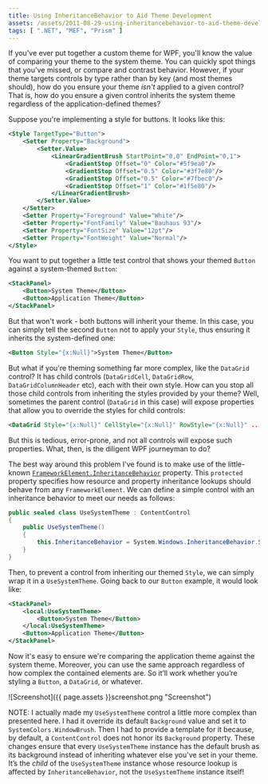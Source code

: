```yaml
---
title: Using InheritanceBehavior to Aid Theme Development
assets: /assets/2011-08-29-using-inheritancebehavior-to-aid-theme-development/
tags: [ ".NET", "MEF", "Prism" ]
---
```

If you've ever put together a custom theme for WPF, you'll know the value of comparing your theme to the system theme. You can quickly spot things that you've missed, or compare and contrast behavior. However, if your theme targets controls by type rather than by key (and most themes should), how do you ensure your theme *isn't* applied to a given control? That is, how do you ensure a given control inherits the system theme regardless of the application-defined themes?

Suppose you're implementing a style for buttons. It looks like this:

```XML
<Style TargetType="Button">
    <Setter Property="Background">
        <Setter.Value>
            <LinearGradientBrush StartPoint="0,0" EndPoint="0,1">
                <GradientStop Offset="0" Color="#5f9ea0"/>
                <GradientStop Offset="0.5" Color="#3f7e80"/>
                <GradientStop Offset="0.5" Color="#7fbec0"/>
                <GradientStop Offset="1" Color="#1f5e80"/>
            </LinearGradientBrush>
        </Setter.Value>
    </Setter>
    <Setter Property="Foreground" Value="White"/>
    <Setter Property="FontFamily" Value="Bauhaus 93"/>
    <Setter Property="FontSize" Value="12pt"/>
    <Setter Property="FontWeight" Value="Normal"/>
</Style>
```

You want to put together a little test control that shows your themed `Button` against a system-themed `Button`:

```XML
<StackPanel> 
    <Button>System Theme</Button> 
    <Button>Application Theme</Button> 
</StackPanel>
```

But that won't work - both buttons will inherit your theme. In this case, you can simply tell the second `Button` not to apply your `Style`, thus ensuring it inherits the system-defined one:

```XML
<Button Style="{x:Null}">System Theme</Button>
```

But what if you're theming something far more complex, like the `DataGrid` control? It has child controls (`DataGridCell`, `DataGridRow`, `DataGridColumnHeader` etc), each with their own style. How can you stop all those child controls from inheriting the styles provided by your theme? Well, sometimes the parent control (`DataGrid` in this case) will expose properties that allow you to override the styles for child controls:

```XML
<DataGrid Style="{x:Null}" CellStyle="{x:Null}" RowStyle="{x:Null}" .../>
```

But this is tedious, error-prone, and not all controls will expose such properties. What, then, is the diligent WPF journeyman to do?

The best way around this problem I've found is to make use of the little-known [`FrameworkElement.InheritanceBehavior`](http://msdn.microsoft.com/en-us/library/system.windows.frameworkelement.inheritancebehavior.aspx) property. This `protected` property specifies how resource and property inheritance lookups should behave from any `FrameworkElement`. We can define a simple control with an inheritance behavior to meet our needs as follows:

```C#
public sealed class UseSystemTheme : ContentControl 
{ 
    public UseSystemTheme() 
    { 
        this.InheritanceBehavior = System.Windows.InheritanceBehavior.SkipToThemeNow; 
    } 
}
```

Then, to prevent a control from inheriting our themed `Style`, we can simply wrap it in a `UseSystemTheme`. Going back to our `Button` example, it would look like:

```XML
<StackPanel> 
    <local:UseSystemTheme> 
        <Button>System Theme</Button> 
    </local:UseSystemTheme> 
    <Button>Application Theme</Button> 
</StackPanel>
```

Now it's easy to ensure we're comparing the application theme against the system theme. Moreover, you can use the same approach regardless of how complex the contained elements are. So it’ll work whether you’re styling a `Button`, a `DataGrid`, or whatever.

![Screenshot]({{ page.assets }}screenshot.png "Screenshot")

NOTE: I actually made my `UseSystemTheme` control a little more complex than presented here. I had it override its default `Background` value and set it to `SystemColors.WindowBrush`. Then I had to provide a template for it because, by default, a `ContentControl` does not honor its `Background` property. These changes ensure that every `UseSystemTheme` instance has the default brush as its background instead of inheriting whatever else you've set in your theme. It’s the *child* of the `UseSystemTheme` instance whose resource lookup is affected by `InheritanceBehavior`, not the `UseSystemTheme` instance itself!